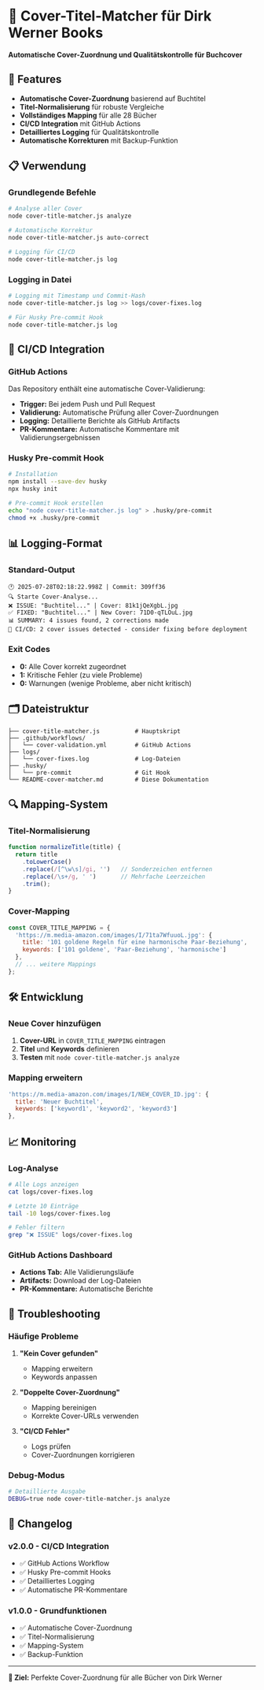 # 📖 Cover-Titel-Matcher für Dirk Werner Books

**Automatische Cover-Zuordnung und Qualitätskontrolle für Buchcover**

## 🚀 Features

- **Automatische Cover-Zuordnung** basierend auf Buchtitel
- **Titel-Normalisierung** für robuste Vergleiche
- **Vollständiges Mapping** für alle 28 Bücher
- **CI/CD Integration** mit GitHub Actions
- **Detailliertes Logging** für Qualitätskontrolle
- **Automatische Korrekturen** mit Backup-Funktion

## 📋 Verwendung

### Grundlegende Befehle

```bash
# Analyse aller Cover
node cover-title-matcher.js analyze

# Automatische Korrektur
node cover-title-matcher.js auto-correct

# Logging für CI/CD
node cover-title-matcher.js log
```

### Logging in Datei

```bash
# Logging mit Timestamp und Commit-Hash
node cover-title-matcher.js log >> logs/cover-fixes.log

# Für Husky Pre-commit Hook
node cover-title-matcher.js log
```

## 🔧 CI/CD Integration

### GitHub Actions

Das Repository enthält eine automatische Cover-Validierung:

- **Trigger:** Bei jedem Push und Pull Request
- **Validierung:** Automatische Prüfung aller Cover-Zuordnungen
- **Logging:** Detaillierte Berichte als GitHub Artifacts
- **PR-Kommentare:** Automatische Kommentare mit Validierungsergebnissen

### Husky Pre-commit Hook

```bash
# Installation
npm install --save-dev husky
npx husky init

# Pre-commit Hook erstellen
echo "node cover-title-matcher.js log" > .husky/pre-commit
chmod +x .husky/pre-commit
```

## 📊 Logging-Format

### Standard-Output

```
🕐 2025-07-28T02:18:22.998Z | Commit: 309ff36
🔍 Starte Cover-Analyse...
❌ ISSUE: "Buchtitel..." | Cover: 81k1jQeXgbL.jpg
✅ FIXED: "Buchtitel..." | New Cover: 71D0-qTLOuL.jpg
📊 SUMMARY: 4 issues found, 2 corrections made
🚨 CI/CD: 2 cover issues detected - consider fixing before deployment
```

### Exit Codes

- **0:** Alle Cover korrekt zugeordnet
- **1:** Kritische Fehler (zu viele Probleme)
- **0:** Warnungen (wenige Probleme, aber nicht kritisch)

## 🗂️ Dateistruktur

```
├── cover-title-matcher.js          # Hauptskript
├── .github/workflows/
│   └── cover-validation.yml        # GitHub Actions
├── logs/
│   └── cover-fixes.log             # Log-Dateien
├── .husky/
│   └── pre-commit                  # Git Hook
└── README-cover-matcher.md         # Diese Dokumentation
```

## 🔍 Mapping-System

### Titel-Normalisierung

```javascript
function normalizeTitle(title) {
  return title
    .toLowerCase()
    .replace(/[^\w\s]/gi, '')   // Sonderzeichen entfernen
    .replace(/\s+/g, ' ')       // Mehrfache Leerzeichen
    .trim();
}
```

### Cover-Mapping

```javascript
const COVER_TITLE_MAPPING = {
  'https://m.media-amazon.com/images/I/71ta7WfuuoL.jpg': {
    title: '101 goldene Regeln für eine harmonische Paar-Beziehung',
    keywords: ['101 goldene', 'Paar-Beziehung', 'harmonische']
  },
  // ... weitere Mappings
};
```

## 🛠️ Entwicklung

### Neue Cover hinzufügen

1. **Cover-URL** in `COVER_TITLE_MAPPING` eintragen
2. **Titel** und **Keywords** definieren
3. **Testen** mit `node cover-title-matcher.js analyze`

### Mapping erweitern

```javascript
'https://m.media-amazon.com/images/I/NEW_COVER_ID.jpg': {
  title: 'Neuer Buchtitel',
  keywords: ['keyword1', 'keyword2', 'keyword3']
},
```

## 📈 Monitoring

### Log-Analyse

```bash
# Alle Logs anzeigen
cat logs/cover-fixes.log

# Letzte 10 Einträge
tail -10 logs/cover-fixes.log

# Fehler filtern
grep "❌ ISSUE" logs/cover-fixes.log
```

### GitHub Actions Dashboard

- **Actions Tab:** Alle Validierungsläufe
- **Artifacts:** Download der Log-Dateien
- **PR-Kommentare:** Automatische Berichte

## 🚨 Troubleshooting

### Häufige Probleme

1. **"Kein Cover gefunden"**
   - Mapping erweitern
   - Keywords anpassen

2. **"Doppelte Cover-Zuordnung"**
   - Mapping bereinigen
   - Korrekte Cover-URLs verwenden

3. **"CI/CD Fehler"**
   - Logs prüfen
   - Cover-Zuordnungen korrigieren

### Debug-Modus

```bash
# Detaillierte Ausgabe
DEBUG=true node cover-title-matcher.js analyze
```

## 📝 Changelog

### v2.0.0 - CI/CD Integration
- ✅ GitHub Actions Workflow
- ✅ Husky Pre-commit Hooks
- ✅ Detailliertes Logging
- ✅ Automatische PR-Kommentare

### v1.0.0 - Grundfunktionen
- ✅ Automatische Cover-Zuordnung
- ✅ Titel-Normalisierung
- ✅ Mapping-System
- ✅ Backup-Funktion

---

**🎯 Ziel:** Perfekte Cover-Zuordnung für alle Bücher von Dirk Werner 